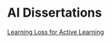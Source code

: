 # AI Dissertations

[Learning Loss for Active Learning](https://github.com/EricChoii/ai-dissertations/blob/main/learning-loss-for-active-learning.md)

